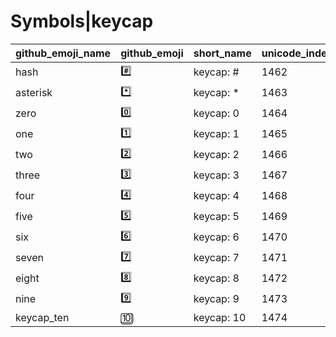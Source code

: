 # Symbols|keycap

|github_emoji_name|github_emoji|short_name|unicode_index|
|---|---|---|---|
|hash|:hash:|keycap: #|1462|
|asterisk|:asterisk:|keycap: *|1463|
|zero|:zero:|keycap: 0|1464|
|one|:one:|keycap: 1|1465|
|two|:two:|keycap: 2|1466|
|three|:three:|keycap: 3|1467|
|four|:four:|keycap: 4|1468|
|five|:five:|keycap: 5|1469|
|six|:six:|keycap: 6|1470|
|seven|:seven:|keycap: 7|1471|
|eight|:eight:|keycap: 8|1472|
|nine|:nine:|keycap: 9|1473|
|keycap_ten|:keycap_ten:|keycap: 10|1474|
